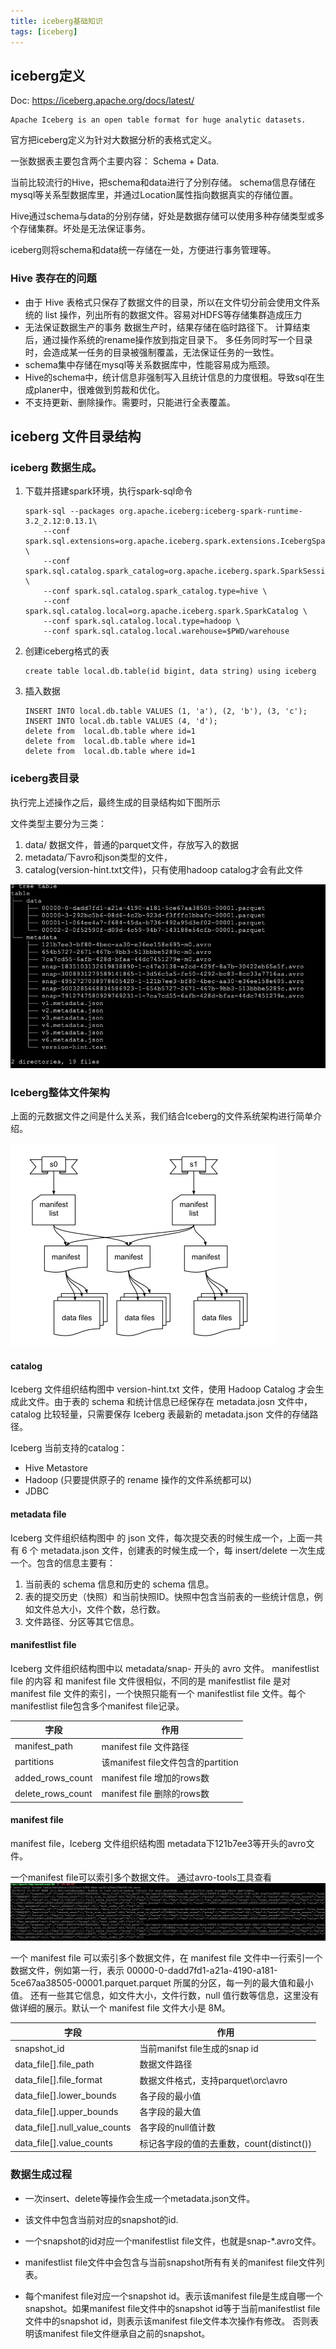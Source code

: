 ```yaml
---
title: iceberg基础知识
tags: [iceberg]
---
```


##  iceberg定义

Doc: https://iceberg.apache.org/docs/latest/

```
Apache Iceberg is an open table format for huge analytic datasets.
```

官方把iceberg定义为针对大数据分析的表格式定义。 

一张数据表主要包含两个主要内容： Schema + Data. 

当前比较流行的Hive，把schema和data进行了分别存储。 schema信息存储在mysql等关系型数据库里，并通过Location属性指向数据真实的存储位置。

Hive通过schema与data的分别存储，好处是数据存储可以使用多种存储类型或多个存储集群。坏处是无法保证事务。


iceberg则将schema和data统一存储在一处，方便进行事务管理等。 

### Hive 表存在的问题

 - 由于 Hive 表格式只保存了数据文件的目录，所以在文件切分前会使用文件系统的 list 操作，列出所有的数据文件。容易对HDFS等存储集群造成压力
 - 无法保证数据生产的事务
    数据生产时，结果存储在临时路径下。 计算结束后，通过操作系统的rename操作放到指定目录下。 
    多任务同时写一个目录时，会造成某一任务的目录被强制覆盖，无法保证任务的一致性。
 - schema集中存储在mysql等关系数据库中，性能容易成为瓶颈。
 - Hive的schema中，统计信息非强制写入且统计信息的力度很粗。导致sql在生成planer中，很难做到剪裁和优化。
 - 不支持更新、删除操作。需要时，只能进行全表覆盖。


## iceberg 文件目录结构

### iceberg 数据生成。 

 1. 下载并搭建spark环境，执行spark-sql命令

    ```
    spark-sql --packages org.apache.iceberg:iceberg-spark-runtime-3.2_2.12:0.13.1\
        --conf spark.sql.extensions=org.apache.iceberg.spark.extensions.IcebergSparkSessionExtensions \
        --conf spark.sql.catalog.spark_catalog=org.apache.iceberg.spark.SparkSessionCatalog \
        --conf spark.sql.catalog.spark_catalog.type=hive \
        --conf spark.sql.catalog.local=org.apache.iceberg.spark.SparkCatalog \
        --conf spark.sql.catalog.local.type=hadoop \
        --conf spark.sql.catalog.local.warehouse=$PWD/warehouse
    ```
 2. 创建iceberg格式的表
    ```
    create table local.db.table(id bigint, data string) using iceberg
    ```
 3. 插入数据
    ```
    INSERT INTO local.db.table VALUES (1, 'a'), (2, 'b'), (3, 'c');
    INSERT INTO local.db.table VALUES (4, 'd');
    delete from  local.db.table where id=1
    delete from  local.db.table where id=1
    delete from  local.db.table where id=1
    ```
### iceberg表目录

执行完上述操作之后，最终生成的目录结构如下图所示

文件类型主要分为三类：
 1. data/ 数据文件，普通的parquet文件，存放写入的数据
 2. metadata/下avro和json类型的文件，
 3. catalog(version-hint.txt文件)，只有使用hadoop catalog才会有此文件

![Iceberg 文件组织结构图](/images/bigdata/iceberg-filedir.png)


### Iceberg整体文件架构

上面的元数据文件之间是什么关系，我们结合Iceberg的文件系统架构进行简单介绍。 

![](/images/bigdata/iceberg-fielsystem.webp)

#### catalog

Iceberg 文件组织结构图中 version-hint.txt 文件，使用 Hadoop Catalog 才会生成此文件。由于表的 schema 和统计信息已经保存在 metadata.josn 文件中， catalog 比较轻量，只需要保存 Iceberg 表最新的 metadata.json 文件的存储路径。

Iceberg 当前支持的catalog：
 - Hive Metastore
 - Hadoop (只要提供原子的 rename 操作的文件系统都可以)
 - JDBC

#### metadata file

Iceberg 文件组织结构图中 的 json 文件，每次提交表的时候生成一个，上面一共有 6 个 metadata.json 文件，创建表的时候生成一个，每 insert/delete 一次生成一个。包含的信息主要有：

 1. 当前表的 schema 信息和历史的 schema 信息。
 2. 表的提交历史（快照）和当前快照ID。快照中包含当前表的一些统计信息，例如文件总大小，文件个数，总行数。
 3. 文件路径、分区等其它信息。

#### manifestlist file 

Iceberg 文件组织结构图中以 metadata/snap- 开头的 avro 文件。 manifestlist file 的内容 和 manifest file 文件很相似，不同的是 manifestlist file 是对 manifest file 文件的索引，一个快照只能有一个 manifestlist file 文件。每个manifestlist file包含多个manifest file记录。 

| 字段 | 作用 |
|----| ----|
| manifest_path | manifest file 文件路径 |
| partitions | 该manifest file文件包含的partition |
|added_rows_count| manifest file 增加的rows数 |
|delete_rows_count| manifest file 删除的rows数 |

#### manifest file
manifest file，Iceberg 文件组织结构图 metadata下121b7ee3等开头的avro文件。

一个manifest file可以索引多个数据文件。 通过avro-tools工具查看
![](/images/bigdata/iceberg-manifest.png)

一个 manifest file 可以索引多个数据文件，在 manifest file 文件中一行索引一个数据文件，例如第一行，表示 00000-0-dadd7fd1-a21a-4190-a181-5ce67aa38505-00001.parquet.parquet 所属的分区，每一列的最大值和最小值。
还有一些其它信息，如文件大小，文件行数，null 值行数等信息，这里没有做详细的展示。默认一个 manifest file 文件大小是 8M。

| 字段 | 作用 |
|----|-----|
| snapshot_id | 当前manifst file生成的snap id |
| data_file[].file_path | 数据文件路径 |
| data_file[].file_format| 数据文件格式，支持parquet\orc\avro |
| data_file[].lower_bounds| 各子段的最小值 |
| data_file[].upper_bounds| 各字段的最大值 |
| data_file[].null_value_counts| 各字段的null值计数 |
| data_file[].value_counts| 标记各字段的值的去重数，count(distinct()) |


### 数据生成过程

 - 一次insert、delete等操作会生成一个metadata.json文件。 

 - 该文件中包含当前对应的snapshot的id.

 - 一个snapshot的id对应一个manifestlist file文件，也就是snap-*.avro文件。 

 - manifestlist file文件中会包含与当前snapshot所有有关的manifest file文件列表。 

 - 每个manifest file对应一个snapshot id。表示该manifest file是生成自哪一个snapshot。如果manifest file文件中的snapshot id等于当前manifestlist file文件中的snapshot id，则表示该manifest file文件本次操作有修改。 否则表明该manifest file文件继承自之前的snapshot。

